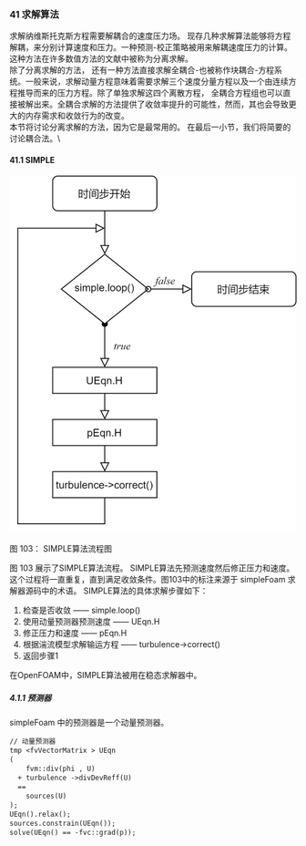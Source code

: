 ### 41 求解算法

求解纳维斯托克斯方程需要解耦合的速度压力场。 现存几种求解算法能够将方程解耦，来分别计算速度和压力。一种预测-校正策略被用来解耦速度压力的计算。这种方法在许多数值方法的文献中被称为分离求解。\
除了分离求解的方法， 还有一种方法直接求解全耦合-也被称作块耦合-方程系统。一般来说，求解动量方程意味着需要求解三个速度分量方程以及一个由连续方程推导而来的压力方程。除了单独求解这四个离散方程， 全耦合方程组也可以直接被解出来。全耦合求解的方法提供了收敛率提升的可能性，然而，其也会导致更大的内存需求和收敛行为的改变。\
本节将讨论分离求解的方法，因为它是最常用的。 在最后一小节，我们将简要的讨论耦合法。\

#### 41.1 SIMPLE
![图 103: SIMPLE算法流程图](images/fig103.PNG)

图 103： SIMPLE算法流程图

图 103 展示了SIMPLE算法流程。 SIMPLE算法先预测速度然后修正压力和速度。这个过程将一直重复，直到满足收敛条件。图103中的标注来源于 $\text{simpleFoam}$ 求解器源码中的术语。 SIMPLE算法的具体求解步骤如下：
1. 检查是否收敛 —— $\text{simple.loop()}$
2. 使用动量预测器预测速度 —— $\text{UEqn.H}$
3. 修正压力和速度 —— $\text{pEqn.H}$
4. 根据湍流模型求解输运方程 —— $\text{turbulence->correct()}$
5. 返回步骤1

在OpenFOAM中，SIMPLE算法被用在稳态求解器中。

##### 4.1.1 预测器

$\text{simpleFoam}$ 中的预测器是一个动量预测器。


```
// 动量预测器
tmp <fvVectorMatrix > UEqn
( 
    fvm::div(phi , U)
  + turbulence ->divDevReff(U) 
  ==
    sources(U) 
); 
UEqn().relax(); 
sources.constrain(UEqn());
solve(UEqn() == -fvc::grad(p));
```

   